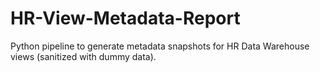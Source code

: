 # HR-View-Metadata-Report
Python pipeline to generate metadata snapshots for HR Data Warehouse views (sanitized with dummy data).
